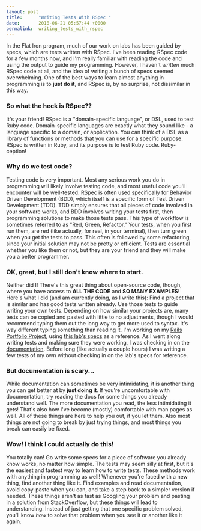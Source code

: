 ```yaml
---
layout: post
title:      "Writing Tests With RSpec "
date:       2018-06-21 05:57:44 +0000
permalink:  writing_tests_with_rspec
---
```


 
In the Flat Iron program, much of our work on labs has been guided by specs, which are tests written with RSpec. I've been reading RSpec code for a few months now, and I'm really familiar with reading the code and using the output to guide my programming. However, I haven't *written* much RSpec code at all, and the idea of writing a bunch of specs seemed overwhelming. One of the best ways to learn almost anything in programming is to **just do it**, and RSpec is, by no surprise, not dissimilar in this way.  
 
### So what the heck is RSpec?? 
 
It's your friend! RSpec is a "domain-specific language", or DSL, used to test Ruby code. Domain-specific languages are exactly what they sound like - a language specific to a domain, or application. You can think of a DSL as a library of functions or methods that you can use for a specific purpose. RSpec is written in Ruby, and its purpose is to test Ruby code. Ruby-ception! 
 
### Why do we test code? 
 
Testing code is very important. Most any serious work you do in programming will likely involve testing code, and most useful code you'll encounter will be well-tested. RSpec is often used specifically for Behavior Driven Development (BDD), which itself is a specific form of Test Driven Development (TDD). TDD simply ensures that all pieces of code involved in your software works, and BDD involves writing your tests first, then programming solutions to make those tests pass. This type of workflow is sometimes referred to as "Red, Green, Refactor." Your tests, when you first run them, are red (like actually, for real, in your terminal), then turn green when you get the tests to pass. This often is followed by some refactoring, since your initial solution may not be pretty or efficient. Tests are essential whether you like them or not, but they are your friend and they will make you a better programmer.  
 
### OK, great, but I still don't know where to start. 
 
Neither did I! There's this great thing about open-source code, though, where you have access to **ALL THE CODE** and **SO MANY EXAMPLES**! Here's what I did (and am currently doing, as I write this): Find a project that is similar and has good tests written already. Use those tests to guide writing your own tests. Depending on how similar your projects are, many tests can be copied and pasted with little to no adjustments, though I would recommend typing them out the long way to get more used to syntax. It's way different typing something than reading it. I'm working on my [Rails Portfolio Project](https://github.com/AspenJames/rails-portfolio-message-board), using [this lab's specs](https://github.com/learn-co-students/rails-amusement-park-v-000) as a reference. As I went along writing tests and making sure they were working, I was checking in on the [documentation](http://rspec.info/documentation/). Before long (like actually a couple hours) I was writing a few tests of my own without checking in on the lab's specs for reference.  
 
### But documentation is scary... 
 
While documentation can sometimes be very intimidating, it is another thing you can get better at by **just doing it**. If you're uncomfortable with documentation, try reading the docs for some things you already understand well. The more documentation you read, the less intimidating it gets! That's also how I've become (mostly) comfortable with man pages as well. All of these things are here to help you out, if you let them. Also most things are not going to break by just trying things, and most things you break can easily be fixed.  
 
### Wow! I think I could actually do this! 
 
You totally can! Go write some specs for a piece of software you already know works, no matter how simple. The tests may seem silly at first, but it's the easiest and fastest way to learn how to write tests. These methods work with anything in programming as well! Whenever you're faced with a new thing, find another thing like it. Find examples and read documentation, avoid copy-paste when you can, and take a step back to a simpler version if needed. These things aren't as fast as Googling your problem and pasting in a solution from StackOverflow, but these things will lead to understanding. Instead of just getting that one specific problem solved, you'll know *how* to solve that problem when you see it or another like it again.
 

